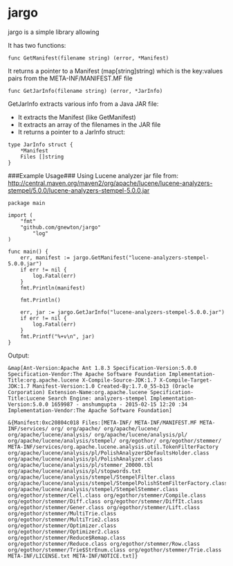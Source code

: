 jargo
======
jargo is a simple library allowing

It has two functions:

    func GetManifest(filename string) (error, *Manifest)

It returns a pointer to a Manifest (map[string]string) which is the key:values pairs from the META-INF/MANIFEST.MF file

    func GetJarInfo(filename string) (error, *JarInfo)

GetJarInfo extracts various info from a Java JAR file:
* It extracts the Manifest (like GetManifest)
* It extracts an array of the filenames in the JAR file
* It returns a pointer to a JarInfo struct:
```
type JarInfo struct {
	*Manifest
	Files []string
}
```

###Example Usage###
Using Lucene analyzer jar file from: http://central.maven.org/maven2/org/apache/lucene/lucene-analyzers-stempel/5.0.0/lucene-analyzers-stempel-5.0.0.jar

```
package main

import (
	"fmt"
	"github.com/gnewton/jargo"
		"log"
)

func main() {
	err, manifest := jargo.GetManifest("lucene-analyzers-stempel-5.0.0.jar")
	if err != nil {
		log.Fatal(err)
	}
	fmt.Println(manifest)

	fmt.Println()

	err, jar := jargo.GetJarInfo("lucene-analyzers-stempel-5.0.0.jar")
	if err != nil {
		log.Fatal(err)
	}
	fmt.Printf("%+v\n", jar)
}
```

Output:
```
&map[Ant-Version:Apache Ant 1.8.3 Specification-Version:5.0.0 Specification-Vendor:The Apache Software Foundation Implementation-Title:org.apache.lucene X-Compile-Source-JDK:1.7 X-Compile-Target-JDK:1.7 Manifest-Version:1.0 Created-By:1.7.0_55-b13 (Oracle Corporation) Extension-Name:org.apache.lucene Specification-Title:Lucene Search Engine: analyzers-stempel Implementation-Version:5.0.0 1659987 - anshumgupta - 2015-02-15 12:20 :34 Implementation-Vendor:The Apache Software Foundation]

&{Manifest:0xc20804c018 Files:[META-INF/ META-INF/MANIFEST.MF META-INF/services/ org/ org/apache/ org/apache/lucene/ org/apache/lucene/analysis/ org/apache/lucene/analysis/pl/ org/apache/lucene/analysis/stempel/ org/egothor/ org/egothor/stemmer/ META-INF/services/org.apache.lucene.analysis.util.TokenFilterFactory org/apache/lucene/analysis/pl/PolishAnalyzer$DefaultsHolder.class org/apache/lucene/analysis/pl/PolishAnalyzer.class org/apache/lucene/analysis/pl/stemmer_20000.tbl org/apache/lucene/analysis/pl/stopwords.txt org/apache/lucene/analysis/stempel/StempelFilter.class org/apache/lucene/analysis/stempel/StempelPolishStemFilterFactory.class org/apache/lucene/analysis/stempel/StempelStemmer.class org/egothor/stemmer/Cell.class org/egothor/stemmer/Compile.class org/egothor/stemmer/Diff.class org/egothor/stemmer/DiffIt.class org/egothor/stemmer/Gener.class org/egothor/stemmer/Lift.class org/egothor/stemmer/MultiTrie.class org/egothor/stemmer/MultiTrie2.class org/egothor/stemmer/Optimizer.class org/egothor/stemmer/Optimizer2.class org/egothor/stemmer/Reduce$Remap.class org/egothor/stemmer/Reduce.class org/egothor/stemmer/Row.class org/egothor/stemmer/Trie$StrEnum.class org/egothor/stemmer/Trie.class META-INF/LICENSE.txt META-INF/NOTICE.txt]}
```